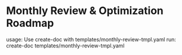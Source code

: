 # Monthly Review & Optimization Roadmap

usage: Use create-doc with templates/monthly-review-tmpl.yaml
run: create-doc templates/monthly-review-tmpl.yaml

